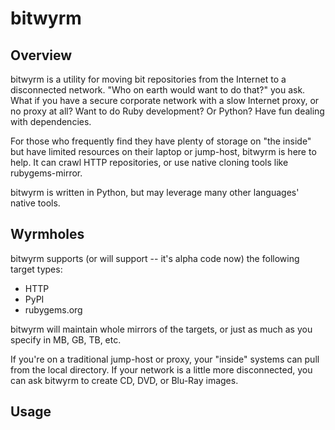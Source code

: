 bitwyrm
=======

Overview
--------
bitwyrm is a utility for moving bit repositories from the Internet to a disconnected network.  "Who on earth would want to do that?" you ask.  What if you have a secure corporate network with a slow Internet proxy, or no proxy at all?  Want to do Ruby development?  Or Python?  Have fun dealing with dependencies.

For those who frequently find they have plenty of storage on "the inside" but have limited resources on their laptop or jump-host, bitwyrm is here to help.  It can crawl HTTP repositories, or use native cloning tools like rubygems-mirror.

bitwyrm is written in Python, but may leverage many other languages' native tools.

Wyrmholes
---------
bitwyrm supports (or will support -- it's alpha code now) the following target types:
* HTTP
* PyPI
* rubygems.org

bitwyrm will maintain whole mirrors of the targets, or just as much as you specify in MB, GB, TB, etc.

If you're on a traditional jump-host or proxy, your "inside" systems can pull from the local directory.  If your network is a little more disconnected, you can ask bitwyrm to create CD, DVD, or Blu-Ray images.

Usage
-----

